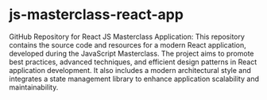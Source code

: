 # js-masterclass-react-app

GitHub Repository for React JS Masterclass Application: This repository contains the source code and resources for a modern React application, developed during the JavaScript Masterclass. The project aims to promote best practices, advanced techniques, and efficient design patterns in React application development. It also includes a modern architectural style and integrates a state management library to enhance application scalability and maintainability.
